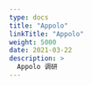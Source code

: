 ```yaml
---
type: docs
title: "Appolo"
linkTitle: "Appolo"
weight: 5000
date: 2021-03-22
description: >
  Appolo 调研
---
```





